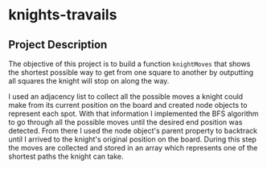 # knights-travails

## Project Description

The objective of this project is to build a function `knightMoves` that shows the shortest possible way to get from one square to another by outputting all squares the knight will stop on along the way.

I used an adjacency list to collect all the possible moves a knight could make from its current position on the board and created node objects to represent each spot. With that information I implemented the BFS algorithm to go through all the possible moves until the desired end position was detected. From there I used the node object's parent property to backtrack until I arrived to the knight's original position on the board. During this step the moves are collected and stored in an array which represents one of the shortest paths the knight can take.